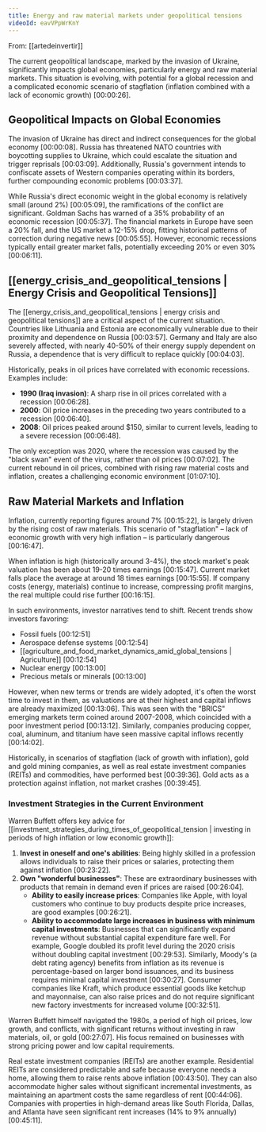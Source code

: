 ```yaml
---
title: Energy and raw material markets under geopolitical tensions
videoId: eavVPpWrKnY
---
```


From: [[artedeinvertir]] <br/> 

The current geopolitical landscape, marked by the invasion of Ukraine, significantly impacts global economies, particularly energy and raw material markets. This situation is evolving, with potential for a global recession and a complicated economic scenario of stagflation (inflation combined with a lack of economic growth) <a class="yt-timestamp" data-t="00:00:26">[00:00:26]</a>.

## Geopolitical Impacts on Global Economies

The invasion of Ukraine has direct and indirect consequences for the global economy <a class="yt-timestamp" data-t="00:00:08">[00:00:08]</a>. Russia has threatened NATO countries with boycotting supplies to Ukraine, which could escalate the situation and trigger reprisals <a class="yt-timestamp" data-t="00:03:09">[00:03:09]</a>. Additionally, Russia's government intends to confiscate assets of Western companies operating within its borders, further compounding economic problems <a class="yt-timestamp" data-t="00:03:37">[00:03:37]</a>.

While Russia's direct economic weight in the global economy is relatively small (around 2%) <a class="yt-timestamp" data-t="00:05:09">[00:05:09]</a>, the ramifications of the conflict are significant. Goldman Sachs has warned of a 35% probability of an economic recession <a class="yt-timestamp" data-t="00:05:37">[00:05:37]</a>. The financial markets in Europe have seen a 20% fall, and the US market a 12-15% drop, fitting historical patterns of correction during negative news <a class="yt-timestamp" data-t="00:05:55">[00:05:55]</a>. However, economic recessions typically entail greater market falls, potentially exceeding 20% or even 30% <a class="yt-timestamp" data-t="00:06:11">[00:06:11]</a>.

## [[energy_crisis_and_geopolitical_tensions | Energy Crisis and Geopolitical Tensions]]

The [[energy_crisis_and_geopolitical_tensions | energy crisis and geopolitical tensions]] are a critical aspect of the current situation. Countries like Lithuania and Estonia are economically vulnerable due to their proximity and dependence on Russia <a class="yt-timestamp" data-t="00:03:57">[00:03:57]</a>. Germany and Italy are also severely affected, with nearly 40-50% of their energy supply dependent on Russia, a dependence that is very difficult to replace quickly <a class="yt-timestamp" data-t="00:04:03">[00:04:03]</a>.

Historically, peaks in oil prices have correlated with economic recessions. Examples include:
*   **1990 (Iraq invasion)**: A sharp rise in oil prices correlated with a recession <a class="yt-timestamp" data-t="00:06:28">[00:06:28]</a>.
*   **2000**: Oil price increases in the preceding two years contributed to a recession <a class="yt-timestamp" data-t="00:06:40">[00:06:40]</a>.
*   **2008**: Oil prices peaked around $150, similar to current levels, leading to a severe recession <a class="yt-timestamp" data-t="00:06:48">[00:06:48]</a>.

The only exception was 2020, where the recession was caused by the "black swan" event of the virus, rather than oil prices <a class="yt-timestamp" data-t="00:07:02">[00:07:02]</a>. The current rebound in oil prices, combined with rising raw material costs and inflation, creates a challenging economic environment <a class="yt-timestamp" data-t="00:11:01">[01:07:10]</a>.

## Raw Material Markets and Inflation

Inflation, currently reporting figures around 7% <a class="yt-timestamp" data-t="00:15:22">[00:15:22]</a>, is largely driven by the rising cost of raw materials. This scenario of "stagflation" – lack of economic growth with very high inflation – is particularly dangerous <a class="yt-timestamp" data-t="00:16:47">[00:16:47]</a>.

When inflation is high (historically around 3-4%), the stock market's peak valuation has been about 19-20 times earnings <a class="yt-timestamp" data-t="00:15:47">[00:15:47]</a>. Current market falls place the average at around 18 times earnings <a class="yt-timestamp" data-t="00:15:55">[00:15:55]</a>. If company costs (energy, materials) continue to increase, compressing profit margins, the real multiple could rise further <a class="yt-timestamp" data-t="00:16:15">[00:16:15]</a>.

In such environments, investor narratives tend to shift. Recent trends show investors favoring:
*   Fossil fuels <a class="yt-timestamp" data-t="00:12:51">[00:12:51]</a>
*   Aerospace defense systems <a class="yt-timestamp" data-t="00:12:54">[00:12:54]</a>
*   [[agriculture_and_food_market_dynamics_amid_global_tensions | Agriculture]] <a class="yt-timestamp" data-t="00:12:54">[00:12:54]</a>
*   Nuclear energy <a class="yt-timestamp" data-t="00:13:00">[00:13:00]</a>
*   Precious metals or minerals <a class="yt-timestamp" data-t="00:13:00">[00:13:00]</a>

However, when new terms or trends are widely adopted, it's often the worst time to invest in them, as valuations are at their highest and capital inflows are already maximized <a class="yt-timestamp" data-t="00:13:06">[00:13:06]</a>. This was seen with the "BRICS" emerging markets term coined around 2007-2008, which coincided with a poor investment period <a class="yt-timestamp" data-t="00:13:12">[00:13:12]</a>. Similarly, companies producing copper, coal, aluminum, and titanium have seen massive capital inflows recently <a class="yt-timestamp" data-t="00:14:02">[00:14:02]</a>.

Historically, in scenarios of stagflation (lack of growth with inflation), gold and gold mining companies, as well as real estate investment companies (REITs) and commodities, have performed best <a class="yt-timestamp" data-t="00:39:36">[00:39:36]</a>. Gold acts as a protection against inflation, not market crashes <a class="yt-timestamp" data-t="00:39:45">[00:39:45]</a>.

### Investment Strategies in the Current Environment

Warren Buffett offers key advice for [[investment_strategies_during_times_of_geopolitical_tension | investing in periods of high inflation or low economic growth]]:

1.  **Invest in oneself and one's abilities**: Being highly skilled in a profession allows individuals to raise their prices or salaries, protecting them against inflation <a class="yt-timestamp" data-t="00:23:22">[00:23:22]</a>.
2.  **Own "wonderful businesses"**: These are extraordinary businesses with products that remain in demand even if prices are raised <a class="yt-timestamp" data-t="00:26:04">[00:26:04]</a>.
    *   **Ability to easily increase prices**: Companies like Apple, with loyal customers who continue to buy products despite price increases, are good examples <a class="yt-timestamp" data-t="00:26:21">[00:26:21]</a>.
    *   **Ability to accommodate large increases in business with minimum capital investments**: Businesses that can significantly expand revenue without substantial capital expenditure fare well. For example, Google doubled its profit level during the 2020 crisis without doubling capital investment <a class="yt-timestamp" data-t="00:29:53">[00:29:53]</a>. Similarly, Moody's (a debt rating agency) benefits from inflation as its revenue is percentage-based on larger bond issuances, and its business requires minimal capital investment <a class="yt-timestamp" data-t="00:30:27">[00:30:27]</a>. Consumer companies like Kraft, which produce essential goods like ketchup and mayonnaise, can also raise prices and do not require significant new factory investments for increased volume <a class="yt-timestamp" data-t="00:32:51">[00:32:51]</a>.

Warren Buffett himself navigated the 1980s, a period of high oil prices, low growth, and conflicts, with significant returns without investing in raw materials, oil, or gold <a class="yt-timestamp" data-t="00:27:07">[00:27:07]</a>. His focus remained on businesses with strong pricing power and low capital requirements.

Real estate investment companies (REITs) are another example. Residential REITs are considered predictable and safe because everyone needs a home, allowing them to raise rents above inflation <a class="yt-timestamp" data-t="00:43:50">[00:43:50]</a>. They can also accommodate higher sales without significant incremental investments, as maintaining an apartment costs the same regardless of rent <a class="yt-timestamp" data-t="00:44:06">[00:44:06]</a>. Companies with properties in high-demand areas like South Florida, Dallas, and Atlanta have seen significant rent increases (14% to 9% annually) <a class="yt-timestamp" data-t="00:45:11">[00:45:11]</a>.